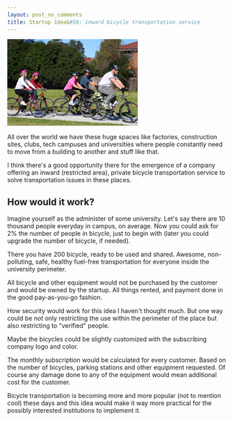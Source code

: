 ```yaml
---
layout: post_no_comments
title: Startup idea&#58; inward bicycle transportation service
---
```


<img src="/public/images/bikes.jpg" title="Bikes" alt="Bikes" width="300">

<span class="drops">A</span>ll over the world we have these huge spaces like factories, construction sites, clubs, tech campuses and universities where people constantly need to move from a building to another and stuff like that.

I think there's a good opportunity there for the emergence of a company offering an inward (restricted area), private bicycle transportation service to solve transportation issues in these places.

## How would it work?

Imagine yourself as the administer of some university. Let's say  there are 10 thousand people everyday in campus, on average. Now you could ask for 2% the number of people in bicycle, just to begin with (later you could upgrade the number of bicycle, if needed).

There you have 200 bicycle, ready to be used and shared. Awesome, non-polluting, safe, healthy fuel-free transportation for everyone inside the university perimeter.

All bicycle and other equipment would not be purchased by the customer and would be owned by the startup. All things rented, and payment done in the good pay-as-you-go fashion.

How security would work for this idea I haven't thought much. But one way could be not only restricting the use within the perimeter of the place but also restricting to "verified" people.

Maybe the bicycles could be slightly customized with the subscribing company logo and color.

The monthly subscription would be calculated for every customer. Based on the number of bicycles, parking stations and other equipment requested. Of course any damage done to any of the equipment would mean additional cost for the customer.

Bicycle transportation is becoming more and more popular (not to mention cool) these days and this idea would make it way more practical for the possibly interested institutions to implement it.